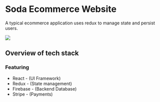# Soda Ecommerce Website

A typical ecommerce application uses redux to manage state and persist users. 

![](https://media0.giphy.com/media/9fPqqVyRvqEovw3noc/giphy.webp)


## Overview of tech stack

### Featuring
* React - (UI Framework)
* Redux - (State management)
* Firebase - (Backend Database)
* Stripe - (Payments)
